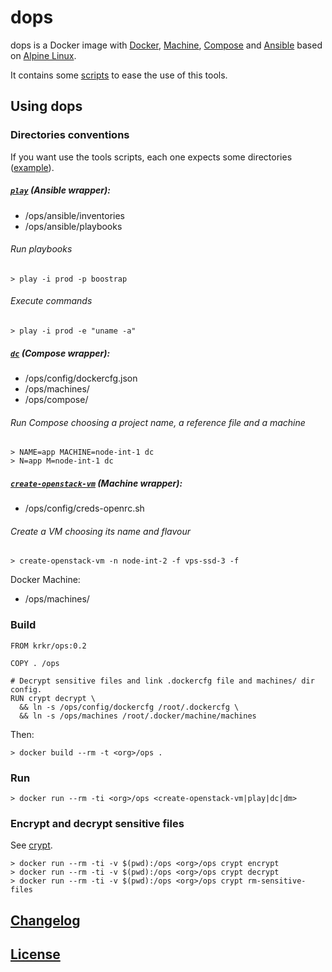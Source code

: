# dops

dops is a Docker image with [Docker](https://docs.docker.com), [Machine](https://docs.docker.com/machine/),
[Compose](https://docs.docker.com/compose/) and [Ansible](docs.ansible.com) based on 
[Alpine Linux](https://www.alpinelinux.org).

It contains some [scripts](bin) to ease the use of this tools.

## Using dops

### Directories conventions

If you want use the tools scripts, each one expects some directories ([example](docs/tree.md)).

##### [`play`](bin/play) (Ansible wrapper):

  - /ops/ansible/inventories
  - /ops/ansible/playbooks

###### Run playbooks

    > play -i prod -p boostrap

###### Execute commands

    > play -i prod -e "uname -a"

##### [`dc`](bin/dc) (Compose wrapper):

  - /ops/config/dockercfg.json
  - /ops/machines/
  - /ops/compose/

###### Run Compose choosing a project name, a reference file and a machine

    > NAME=app MACHINE=node-int-1 dc
    > N=app M=node-int-1 dc

##### [`create-openstack-vm`](bin/create-openstack-vm) (Machine wrapper):

  - /ops/config/creds-openrc.sh

###### Create a VM choosing its name and flavour

    > create-openstack-vm -n node-int-2 -f vps-ssd-3 -f

Docker Machine:

  - /ops/machines/

### Build

    FROM krkr/ops:0.2

    COPY . /ops

    # Decrypt sensitive files and link .dockercfg file and machines/ dir config.
    RUN crypt decrypt \
      && ln -s /ops/config/dockercfg /root/.dockercfg \
      && ln -s /ops/machines /root/.docker/machine/machines

Then:

    > docker build --rm -t <org>/ops .

### Run

    > docker run --rm -ti <org>/ops <create-openstack-vm|play|dc|dm>

### Encrypt and decrypt sensitive files

See [crypt](bin/crypt).

    > docker run --rm -ti -v $(pwd):/ops <org>/ops crypt encrypt
    > docker run --rm -ti -v $(pwd):/ops <org>/ops crypt decrypt
    > docker run --rm -ti -v $(pwd):/ops <org>/ops crypt rm-sensitive-files

## [Changelog](CHANGELOG.md)

## [License](LICENSE)
